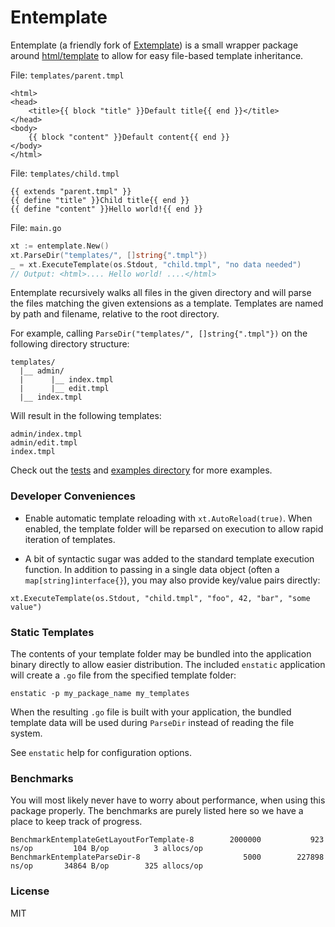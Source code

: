 # Entemplate


Entemplate (a friendly fork of [Extemplate](https://github.com/dannyvankooten/extemplate)) is a small wrapper package around [html/template](https://golang.org/pkg/html/template/) to allow for easy file-based template inheritance.

File: `templates/parent.tmpl`
```text
<html>
<head>
	<title>{{ block "title" }}Default title{{ end }}</title>
</head>
<body>
	{{ block "content" }}Default content{{ end }}
</body>
</html>
```

File: `templates/child.tmpl`
```text
{{ extends "parent.tmpl" }}
{{ define "title" }}Child title{{ end }}
{{ define "content" }}Hello world!{{ end }}
```

File: `main.go`
```go
xt := entemplate.New()
xt.ParseDir("templates/", []string{".tmpl"})
_ = xt.ExecuteTemplate(os.Stdout, "child.tmpl", "no data needed")
// Output: <html>.... Hello world! ....</html>
```

Entemplate recursively walks all files in the given directory and will parse the files matching the given extensions as a template. Templates are named by path and filename, relative to the root directory.

For example, calling `ParseDir("templates/", []string{".tmpl"})` on the following directory structure:

```text
templates/
  |__ admin/
  |      |__ index.tmpl
  |      |__ edit.tmpl
  |__ index.tmpl
```

Will result in the following templates:

```text
admin/index.tmpl
admin/edit.tmpl
index.tmpl
```

Check out the [tests](https://github.com/kalafut/entemplate/blob/master/template_test.go) and [examples directory](https://github.com/dannyvankooten/extemplate/tree/master/examples) for more examples.

### Developer Conveniences

- Enable automatic template reloading with `xt.AutoReload(true)`. When enabled, the template folder will be reparsed
on execution to allow rapid iteration of templates.

- A bit of syntactic sugar was added to the standard template execution function. In addition to passing in a
single data object (often a `map[string]interface{}`), you may also provide key/value pairs directly:

```
xt.ExecuteTemplate(os.Stdout, "child.tmpl", "foo", 42, "bar", "some value")
```

### Static Templates

The contents of your template folder may be bundled into the application binary directly to allow easier
distribution. The included `enstatic` application will create a `.go` file from the specified template folder:

```
enstatic -p my_package_name my_templates
```

When the resulting `.go` file is built with your application, the bundled template data will be used during
`ParseDir` instead of reading the file system.

See `enstatic` help for configuration options.

### Benchmarks

You will most likely never have to worry about performance, when using this package properly.
The benchmarks are purely listed here so we have a place to keep track of progress.

```
BenchmarkEntemplateGetLayoutForTemplate-8   	 2000000	       923 ns/op	     104 B/op	       3 allocs/op
BenchmarkEntemplateParseDir-8               	    5000	    227898 ns/op	   34864 B/op	     325 allocs/op
```

### License

MIT
